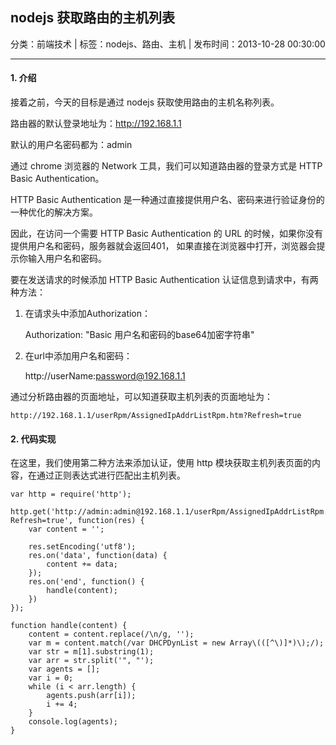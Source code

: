 ## nodejs 获取路由的主机列表

分类：前端技术 | 标签：nodejs、路由、主机 | 发布时间：2013-10-28 00:30:00

___

#### 1. 介绍

接着之前，今天的目标是通过 nodejs 获取使用路由的主机名称列表。

路由器的默认登录地址为：http://192.168.1.1

默认的用户名密码都为：admin

通过 chrome 浏览器的 Network 工具，我们可以知道路由器的登录方式是 HTTP Basic Authentication。

HTTP Basic Authentication 是一种通过直接提供用户名、密码来进行验证身份的一种优化的解决方案。

因此，在访问一个需要 HTTP Basic Authentication 的 URL 的时候，如果你没有提供用户名和密码，服务器就会返回401，
如果直接在浏览器中打开，浏览器会提示你输入用户名和密码。

要在发送请求的时候添加 HTTP Basic Authentication 认证信息到请求中，有两种方法：

1) 在请求头中添加Authorization：

    Authorization: "Basic 用户名和密码的base64加密字符串"

2) 在url中添加用户名和密码：

    http://userName:password@192.168.1.1
    
通过分析路由器的页面地址，可以知道获取主机列表的页面地址为：

    http://192.168.1.1/userRpm/AssignedIpAddrListRpm.htm?Refresh=true
    
#### 2. 代码实现

在这里，我们使用第二种方法来添加认证，使用 http 模块获取主机列表页面的内容，在通过正则表达式进行匹配出主机列表。

    var http = require('http');

    http.get('http://admin:admin@192.168.1.1/userRpm/AssignedIpAddrListRpm.htm?Refresh=true', function(res) {
        var content = '';
        
        res.setEncoding('utf8');
        res.on('data', function(data) {
            content += data;
        });
        res.on('end', function() {
            handle(content);
        })
    });
    
    function handle(content) {
        content = content.replace(/\n/g, '');
        var m = content.match(/var DHCPDynList = new Array\(([^\)]*)\);/);
        var str = m[1].substring(1);
        var arr = str.split('", "');
        var agents = [];
        var i = 0;
        while (i < arr.length) {
            agents.push(arr[i]);
            i += 4;
        }
        console.log(agents);
    }